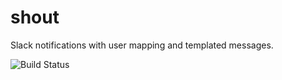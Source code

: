 # shout
Slack notifications with user mapping and templated messages.

![Build Status](https://travis-ci.org/bbokorney/shout.svg?branch=master)
